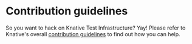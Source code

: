 # Contribution guidelines

So you want to hack on Knative Test Infrastructure? Yay! Please refer to Knative's overall [contribution guidelines](https://github.com/knative/docs/blob/master/contributing/CONTRIBUTING.md) to find out how you can help.
